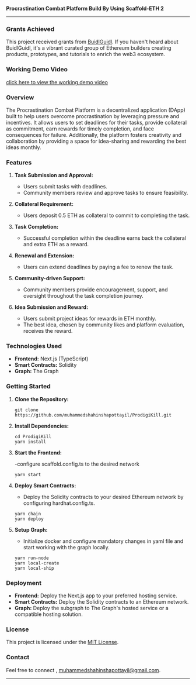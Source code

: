 **Procrastination Combat Platform Build By Using Scaffold-ETH 2**

---

### Grants Achieved

This project received grants from [BuidlGuidl](https://buidlguidl.com/). If you haven't heard about BuidlGuidl, it's a vibrant curated group of Ethereum builders creating products, prototypes, and tutorials to enrich the web3 ecosystem.

### Working Demo Video

[click here to view the working demo video](https://www.youtube.com/watch?v=b53b4dTBJNw&t=3s)

### Overview

The Procrastination Combat Platform is a decentralized application (DApp) built to help users overcome procrastination by leveraging pressure and incentives. It allows users to set deadlines for their tasks, provide collateral as commitment, earn rewards for timely completion, and face consequences for failure. Additionally, the platform fosters creativity and collaboration by providing a space for idea-sharing and rewarding the best ideas monthly.

### Features

1. **Task Submission and Approval:**

   - Users submit tasks with deadlines.
   - Community members review and approve tasks to ensure feasibility.

2. **Collateral Requirement:**

   - Users deposit 0.5 ETH as collateral to commit to completing the task.

3. **Task Completion:**

   - Successful completion within the deadline earns back the collateral and extra ETH as a reward.

4. **Renewal and Extension:**

   - Users can extend deadlines by paying a fee to renew the task.

5. **Community-driven Support:**

   - Community members provide encouragement, support, and oversight throughout the task completion journey.

6. **Idea Submission and Reward:**
   - Users submit project ideas for rewards in ETH monthly.
   - The best idea, chosen by community likes and platform evaluation, receives the reward.

### Technologies Used

- **Frontend:** Next.js (TypeScript)
- **Smart Contracts:** Solidity
- **Graph:** The Graph

### Getting Started

1. **Clone the Repository:**

   ```
   git clone https://github.com/muhammedshahinshapottayil/ProdigiKill.git
   ```

2. **Install Dependencies:**

   ```
   cd ProdigiKill
   yarn install
   ```

3. **Start the Frontend:**

   -configure scaffold.config.ts to the desired network

   ```
   yarn start
   ```

4. **Deploy Smart Contracts:**

   - Deploy the Solidity contracts to your desired Ethereum network by configuring hardhat.config.ts.

   ```
   yarn chain
   yarn deploy
   ```

5. **Setup Graph:**

   - Initialize docker and configure mandatory changes in yaml file and start working with the graph locally.

   ```
   yarn run-node
   yarn local-create
   yarn local-ship

   ```

### Deployment

- **Frontend:** Deploy the Next.js app to your preferred hosting service.
- **Smart Contracts:** Deploy the Solidity contracts to an Ethereum network.
- **Graph:** Deploy the subgraph to The Graph's hosted service or a compatible hosting solution.

### License

This project is licensed under the [MIT License](LICENSE).

### Contact

Feel free to connect , [muhammedshahinshapottayil@gmail.com](mailto:muhammedshahinshapottayil@gmail.com).

---
